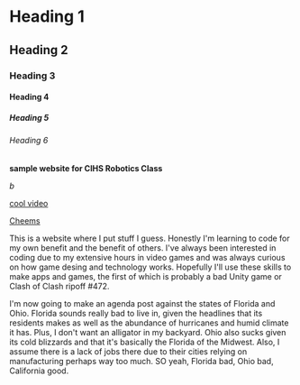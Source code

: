 # Heading 1
## Heading 2
### Heading 3
#### Heading 4
##### Heading 5
###### Heading 6
**sample website for CIHS Robotics Class**

*b*

[cool video](https://www.youtube.com/watch?v=wLItgSOZNnk&t=43s)

[Cheems](https://static.wikia.nocookie.net/dogelore/images/b/bc/Cheems.png/revision/latest/top-crop/width/360/height/450?cb=20200729225152)

  This is a website where I put stuff I guess. Honestly I'm learning to code for my own benefit and the benefit of others. I've always been interested in coding due to my extensive hours in video games and was always curious on how game desing and technology works. Hopefully I'll use these skills to make apps and games, the first of which is probably a bad Unity game or Clash of Clash ripoff #472.
  
  I'm now going to make an agenda post against the states of Florida and Ohio. Florida sounds really bad to live in, given the headlines that its residents makes as well as the abundance of hurricanes and humid climate it has. Plus, I don't want an alligator in my backyard. Ohio also sucks given its cold blizzards and that it's basically the Florida of the Midwest. Also, I assume there is a lack of jobs there due to their cities relying on manufacturing perhaps way too much. SO yeah, Florida bad, Ohio bad, California good.
